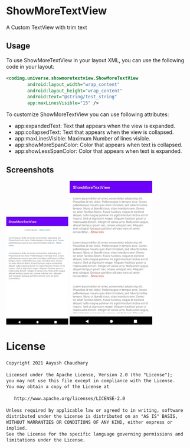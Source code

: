 # ShowMoreTextView
A Custom TextView with trim text

## Usage

To use ShowMoreTextView in your layout XML, you can use the following code in your layout:

```xml
<coding.universe.showmoretextview.ShowMoreTextView
        android:layout_width="wrap_content"
        android:layout_height="wrap_content"
        android:text="@string/test_string"
        app:maxLinesVisible="15" />
```

To customize ShowMoreTextView you can use following attributes:

- app:expandedText: Text that appears when the view is expanded.
- app:collapsedText: Text that appears when the view is collapsed.
- app:maxLinesVisible: Maximum Number of lines visible.
- app:showMoreSpanColor: Color that appears when text is collapsed.
- app:showLessSpanColor: Color that appears when text is expanded.

## Screenshots

![screenshot](screenshots/collapsed.jpg)
![screenshot](screenshots/expanded.jpg)

License
=======

    Copyright 2021 Aayush Chaudhary

    Licensed under the Apache License, Version 2.0 (the "License");
    you may not use this file except in compliance with the License.
    You may obtain a copy of the License at

       http://www.apache.org/licenses/LICENSE-2.0

    Unless required by applicable law or agreed to in writing, software
    distributed under the License is distributed on an "AS IS" BASIS,
    WITHOUT WARRANTIES OR CONDITIONS OF ANY KIND, either express or implied.
    See the License for the specific language governing permissions and
    limitations under the License.